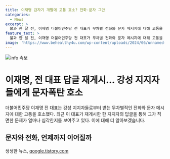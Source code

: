```yaml
---
title: 이재명 갑자기 개딸에 고통 호소? 전화·문자 그만
categories:
  - News
excerpt: >
  불과 한 달 전, 이재명 더불어민주당 전 대표가 무차별 전화와 문자 메시지에 대해 고통을 호소했다. 이에 대한 강성 지지자들의 행동과 민주당의 당원 중심 정당 기조 강화 등으로 당 내외적인 변화가 예상된다. 지난 24일 당대표직을 사퇴하며 연임 도전 뜻을 밝힌 이 전 대표의 행보에도 이목이 쏠리고 있다.
feature_text: >
  불과 한 달 전, 이재명 더불어민주당 전 대표가 무차별 전화와 문자 메시지에 대해 고통을 호소했다. 이에 대한 강성 지지자들의 행동과 민주당의 당원 중심 정당 기조 강화 등으로 당 내외적인 변화가 예상된다. 지난 24일 당대표직을 사퇴하며 연임 도전 뜻을 밝힌 이 전 대표의 행보에도 이목이 쏠리고 있다.
image: 'https://www.behealthy4u.com/wp-content/uploads/2024/06/unnamed-file.png'
---
```


<p><img src="https://www.behealthy4u.com/wp-content/uploads/2024/06/unnamed-file.png" alt="info 속보" /></p>

<h1>이재명, 전 대표 답글 재게시… 강성 지지자들에게 문자폭탄 호소</h1>

<p data-ke-size="size16">더불어민주당 이재명 전 대표는 강성 지지자들로부터 받는 무차별적인 전화와 문자 메시지에 대한 고통을 호소했다. 최근 이 대표가 재게시한 한 지지자의 답글을 통해 그가 직면한 문제가 얼마나 심각한지를 보여주고 있다. 이에 대해 더 알아보겠습니다.</p>

<h2 data-ke-size="size24">문자와 전화, 언제까지 이어질까</h2>

<p></p>
생생한 뉴스, <a href="https://qoogle.tistory.com" rel="dofollow">qoogle.tistory.com</a>


